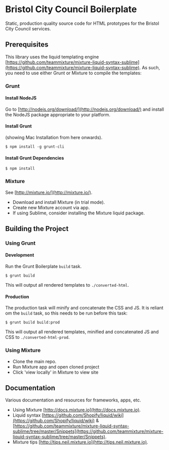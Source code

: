 # Bristol City Council Boilerplate

Static, production quality source code for HTML prototypes for the Bristol City Council services.


## Prerequisites
This library uses the liquid templating engine [https://github.com/teammixture/mixture-liquid-syntax-sublime](https://github.com/teammixture/mixture-liquid-syntax-sublime).  As such, you need to use either Grunt or Mixture to compile the templates:

### Grunt

#### Install NodeJS
Go to [http://nodejs.org/download/](http://nodejs.org/download/) and install the NodeJS package appropriate to your
platform.

#### Install Grunt
(showing Mac Installation from here onwards).
    
    $ npm install -g grunt-cli

#### Install Grunt Dependencies
    $ npm install

### Mixture

See [http://mixture.io/](http://mixture.io/).

- Download and install Mixture (in trial mode).
- Create new Mixture account via app.
- If using Sublime, consider installing the Mixture liquid package.

## Building the Project

### Using Grunt

#### Development

Run the Grunt Boilerplate `build` task.
    
    $ grunt build

This will output all rendered templates to `./converted-html`.

#### Production

The production task will minify and concatenate the CSS and JS. It is reliant om the `build` task, so this needs to be run
before this task:
    
    $ grunt build build:prod

This will output all rendered templates, minified and concatenated JS and CSS to `./converted-html-prod`.

### Using Mixture

- Clone the main repo.
- Run Mixture app and open cloned project
- Click 'view locally' in Mixture to view site


## Documentation
Various documentation and resources for frameworks, apps, etc.

- Using Mixture [http://docs.mixture.io](http://docs.mixture.io).
- Liquid syntax [https://github.com/Shopify/liquid/wiki](https://github.com/Shopify/liquid/wiki) &
[https://github.com/teammixture/mixture-liquid-syntax-sublime/tree/master/Snippets](https://github.com/teammixture/mixture-liquid-syntax-sublime/tree/master/Snippets).
- Mixture tips [http://tips.neil.mixture.io](http://tips.neil.mixture.io).






